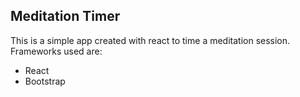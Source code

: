## Meditation Timer
This is a simple app created with react to time a meditation session.
Frameworks used are:
- React
- Bootstrap